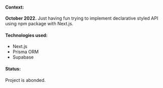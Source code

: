 #### Context:
__October 2022.__ Just having fun trying to implement declarative styled API using npm package with Next.js.

#### Technologies used:
- Next.js
- Prisma ORM
- Supabase

#### Status:
Project is abonded.
